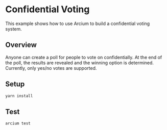 # Confidential Voting

This example shows how to use Arcium to build a confidential voting system.

## Overview

Anyone can create a poll for people to vote on confidentially. At the end of the poll, the results are revealed and the winning option is determined. Currently, only yes/no votes are supported.

## Setup

```bash
yarn install
```

## Test

```bash
arcium test
```
